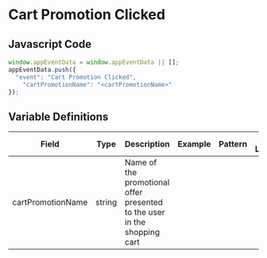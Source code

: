 # Cart Promotion Clicked

### 

## Javascript Code
```js
window.appEventData = window.appEventData || [];
appEventData.push({
  "event": "Cart Promotion Clicked",
    "cartPromotionName": "<cartPromotionName>"
});
```

## Variable Definitions

|Field|Type|Description|Example|Pattern|Min Length|Max Length|Minimum|Maximum|Multiple Of|
| --- | --- | --- | --- | --- | --- | --- | --- | --- | --- |
|cartPromotionName|string|Name of the promotional offer presented to the user in the shopping cart||||||||




